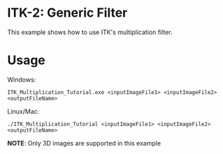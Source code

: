 # ITK-2: Generic Filter

This example shows how to use ITK's multiplication filter.

# Usage

Windows:

```ITK_Multiplication_Tutorial.exe <inputImageFile1> <inputImageFile2> <outputFileName>```

Linux/Mac:

```./ITK_Multiplication_Tutorial <inputImageFile1> <inputImageFile2> <outputFileName>```

<b>NOTE</b>: Only 3D images are supported in this example